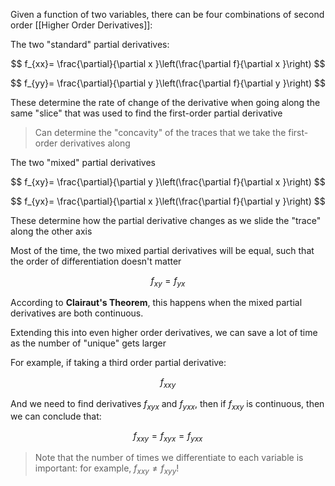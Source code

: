 Given a function of two variables, there can be four combinations of second order [[Higher Order Derivatives]]:

The two "standard" partial derivatives:

$$
f_{xx}= \frac{\partial}{\partial x }\left(\frac{\partial f}{\partial x }\right)
$$

$$
f_{yy}= \frac{\partial}{\partial y }\left(\frac{\partial f}{\partial y }\right)
$$

These determine the rate of change of the derivative when going along the same "slice" that was used to find the first-order partial derivative

> Can determine the "concavity" of the traces that we take the first-order derivatives along

The two "mixed" partial derivatives

$$
f_{xy}= \frac{\partial}{\partial y }\left(\frac{\partial f}{\partial x }\right)
$$

$$
f_{yx}= \frac{\partial}{\partial x }\left(\frac{\partial f}{\partial y }\right)
$$

These determine how the partial derivative changes as we slide the "trace" along the other axis

Most of the time, the two mixed partial derivatives will be equal, such that the order of differentiation doesn't matter

$$
f_{xy} = f_{yx}
$$

According to **Clairaut's Theorem**, this happens when the mixed partial derivatives are both continuous. 

Extending this into even higher order derivatives, we can save a lot of time as the number of "unique" gets larger

For example, if taking a third order partial derivative:

$$
f_{xxy}
$$

And we need to find derivatives $f_{xyx}$ and $f_{yxx}$, then if $f_{xxy}$ is continuous, then we can conclude that:

$$
f_{xxy} = f_{xyx} = f_{yxx}
$$

> Note that the number of times we differentiate to each variable is important: for example, $f_{xxy} \neq f_{xyy}$!

